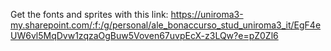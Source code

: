 Get the fonts and sprites with this link: 
https://uniroma3-my.sharepoint.com/:f:/g/personal/ale_bonaccurso_stud_uniroma3_it/EgF4eUW6vl5MqDvw1zqzaOgBuw5Voven67uvpEcX-z3LQw?e=pZ0Zl6
